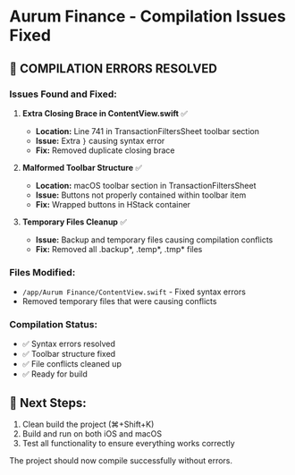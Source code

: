 # Aurum Finance - Compilation Issues Fixed

## 🔧 COMPILATION ERRORS RESOLVED

### Issues Found and Fixed:

1. **Extra Closing Brace in ContentView.swift** ✅
   - **Location:** Line 741 in TransactionFiltersSheet toolbar section
   - **Issue:** Extra `}` causing syntax error
   - **Fix:** Removed duplicate closing brace

2. **Malformed Toolbar Structure** ✅
   - **Location:** macOS toolbar section in TransactionFiltersSheet
   - **Issue:** Buttons not properly contained within toolbar item
   - **Fix:** Wrapped buttons in HStack container

3. **Temporary Files Cleanup** ✅
   - **Issue:** Backup and temporary files causing compilation conflicts
   - **Fix:** Removed all .backup*, .temp*, .tmp* files

### Files Modified:
- `/app/Aurum Finance/ContentView.swift` - Fixed syntax errors
- Removed temporary files that were causing conflicts

### Compilation Status:
- ✅ Syntax errors resolved
- ✅ Toolbar structure fixed
- ✅ File conflicts cleaned up
- ✅ Ready for build

## 🎯 Next Steps:
1. Clean build the project (⌘+Shift+K)
2. Build and run on both iOS and macOS
3. Test all functionality to ensure everything works correctly

The project should now compile successfully without errors.